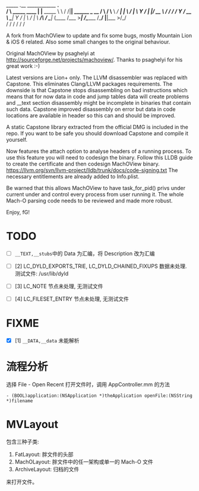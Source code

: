    _____                .__     ____________   ____.__               
  /     \ _____    ____ |  |__  \_____  \   \ /   /|__| ______  _  __
 /  \ /  \\__  \ _/ ___\|  |  \  /   |   \   Y   / |  |/ __ \ \/ \/ /
/    Y    \/ __ \\  \___|   Y  \/    |    \     /  |  \  ___/\     / 
\____|__  (____  /\___  >___|  /\_______  /\___/   |__|\___  >\/\_/  
        \/     \/     \/     \/         \/                 \/        

A fork from MachOView to update and fix some bugs, mostly Mountain Lion & iOS 6 related.
Also some small changes to the original behaviour.

Original MachOView by psaghelyi at http://sourceforge.net/projects/machoview/.
Thanks to psaghelyi for his great work :-)

Latest versions are Lion+ only.
The LLVM disassembler was replaced with Capstone. This eliminates Clang/LLVM packages requirements.
The downside is that Capstone stops disassembling on bad instructions which means that for now data in code and jump tables data will create problems and __text section disassembly might be incomplete in binaries that contain such data.
Capstone improved disassembly on error but data in code locations are available in header so this can and should be improved.

A static Capstone library extracted from the official DMG is included in the repo.
If you want to be safe you should download Capstone and compile it yourself.

Now features the attach option to analyse headers of a running process.
To use this feature you will need to codesign the binary.
Follow this LLDB guide to create the certificate and then codesign MachOView binary.
https://llvm.org/svn/llvm-project/lldb/trunk/docs/code-signing.txt
The necessary entitlements are already added to Info.plist.

Be warned that this allows MachOView to have task_for_pid() privs under current under and control
every process from user running it.
The whole Mach-O parsing code needs to be reviewed and made more robust.

Enjoy,
fG!

# TODO

- [ ] `__TEXT,__stubs`中的 Data 为汇编，将 Description 改为汇编
- [ ] [2] LC_DYLD_EXPORTS_TRIE, LC_DYLD_CHAINED_FIXUPS 数据未处理. 测试文件: /usr/lib/dyld
- [ ] [3] LC_NOTE 节点未处理, 无测试文件
- [ ] [4] LC_FILESET_ENTRY 节点未处理, 无测试文件


# FIXME

- [x] [1] `__DATA,__data` 未能解析

# 流程分析

选择 File - Open Recent 打开文件时，调用 AppController.mm 的方法

```objc
- (BOOL)application:(NSApplication *)theApplication openFile:(NSString *)filename
```

# MVLayout

包含三种子类:

1. FatLayout: 胖文件的头部
2. MachOLayout: 胖文件中的任一架构或单一的 Mach-O 文件
3. ArchiveLayout: 归档的文件

来打开文件。
